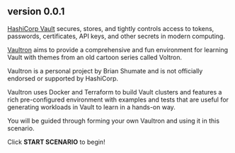 ## version 0.0.1

[HashiCorp Vault](https://www.vaultproject.io) secures, stores, and tightly controls access to tokens, passwords, certificates, API keys, and other secrets in modern computing.

[Vaultron](https://github.com/brianshumate/vaultron) aims to provide a comprehensive and fun environment for learning Vault with themes from an old cartoon series called Voltron.

Vaultron is a personal project by Brian Shumate and is not officially endorsed or supported by HashiCorp.

Vaultron uses Docker and Terraform to build Vault clusters and features a rich pre-configured environment with examples and tests that are useful for generating workloads in Vault to learn in a hands-on way.

You will be guided through forming your own Vaultron and using it in this scenario.

Click **START SCENARIO** to begin!
